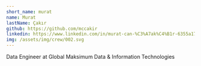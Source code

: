 ```yaml
---
short_name: murat
name: Murat
lastName: Çakır
github: https://github.com/mccakir
linkedin: https://www.linkedin.com/in/murat-can-%C3%A7ak%C4%B1r-6355a17a/
img: /assets/img/crew/002.svg
---
```


Data Engineer at Global Maksimum Data & Information Technologies
